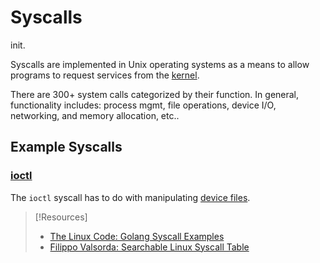 
# Syscalls
init.

Syscalls are implemented in Unix operating systems as a means to allow programs to request services from the [kernel](../concepts/kernel.md).

There are 300+ system calls categorized by their function. In general, functionality includes: process mgmt, file operations, device I/O, networking, and memory allocation, etc..
## Example Syscalls
### [ioctl](ioctl.md)
The `ioctl` syscall has to do with manipulating [device files](file-system/device-file.md). 

> [!Resources]
> - [The Linux Code: Golang Syscall Examples](https://thelinuxcode.com/golang-syscall-examples/)
> - [Filippo Valsorda: Searchable Linux Syscall Table](https://filippo.io/linux-syscall-table/)